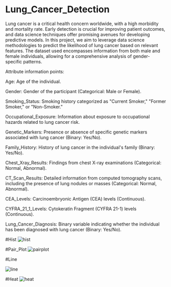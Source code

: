 # Lung_Cancer_Detection
Lung cancer is a critical health concern worldwide, with a high morbidity and mortality rate. Early detection is crucial for improving patient outcomes, and data science techniques offer promising avenues for developing predictive models. In this project, we aim to leverage data science methodologies to predict the likelihood of lung cancer based on relevant features. The dataset used encompasses information from both male and female individuals, allowing for a comprehensive analysis of gender-specific patterns.


 Attribute information points:

Age: Age of the individual.

Gender: Gender of the participant (Categorical: Male or Female).

Smoking_Status: Smoking history categorized as "Current Smoker," "Former Smoker," or "Non-Smoker."

Occupational_Exposure: Information about exposure to occupational hazards related to lung cancer risk.

Genetic_Markers: Presence or absence of specific genetic markers associated with lung cancer (Binary: Yes/No).

Family_History: History of lung cancer in the individual's family (Binary: Yes/No).

Chest_Xray_Results: Findings from chest X-ray examinations (Categorical: Normal, Abnormal).

CT_Scan_Results: Detailed information from computed tomography scans, including the presence of lung nodules or masses (Categorical: Normal, Abnormal).

CEA_Levels: Carcinoembryonic Antigen (CEA) levels (Continuous).

CYFRA_21_1_Levels: Cytokeratin Fragment (CYFRA 21-1) levels (Continuous).

Lung_Cancer_Diagnosis: Binary variable indicating whether the individual has been diagnosed with lung cancer (Binary: Yes/No).


#Hist
![hist](https://github.com/XRiya/Lung_Cancer_Detection/assets/114230772/1392f726-ba6a-4515-86c3-74dcad40c422)

#Pair_Plot
![pairplot](https://github.com/XRiya/Lung_Cancer_Detection/assets/114230772/ae428b90-fd3b-4ecb-bad9-3f3f4f47bb88)

#Line <Axes>

![line](https://github.com/XRiya/Lung_Cancer_Detection/assets/114230772/a1514669-cce4-4454-92da-d9278d832950)

#Heat
![heat](https://github.com/XRiya/Lung_Cancer_Detection/assets/114230772/3d5b9c3c-b571-4fff-a7f3-fc3340805c36)



